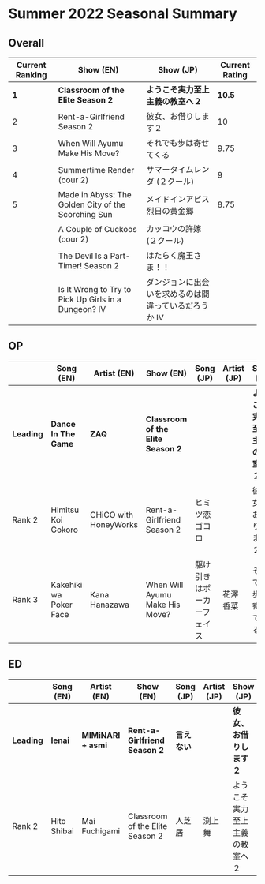 # Summer 2022 Seasonal Summary
## Overall
| Current Ranking | Show (EN)                                            | Show (JP)                                             | Current Rating |
| --------------- | ---------------------------------------------------- | ----------------------------------------------------- | -------------- |
| **1**           | **Classroom of the Elite Season 2**                  | **ようこそ実力至上主義の教室へ２**                    | **10.5**       |
| 2               | Rent-a-Girlfriend Season 2                           | 彼女、お借りします２                                  | 10             |
| 3               | When Will Ayumu Make His Move?                       | それでも歩は寄せてくる                                | 9.75            |
| 4               | Summertime Render (cour 2)                           | サマータイムレンダ (２クール)                         | 9              |
| 5               | Made in Abyss: The Golden City of the Scorching Sun  | メイドインアビス 烈日の黄金郷                         | 8.75           |
|                 | A Couple of Cuckoos (cour 2)                         | カッコウの許嫁 (２クール)                             |                |
|                 | The Devil Is a Part-Timer! Season 2                  | はたらく魔王さま！！                                  |                |
|                 | Is It Wrong to Try to Pick Up Girls in a Dungeon? IV | ダンジョンに出会いを求めるのは間違っているだろうか IV |                |

## OP
|             | Song (EN)              | Artist (EN)           | Show (EN)                           | Song (JP)      | Artist (JP) | Show (JP)                          |
| ----------- | ---------------------- | --------------------- | ----------------------------------- | -------------- | ----------- | ---------------------------------- |
| **Leading** | **Dance In The Game**  | **ZAQ**               | **Classroom of the Elite Season 2** |                |             | **ようこそ実力至上主義の教室へ２** |
| Rank 2      | Himitsu Koi Gokoro     | CHiCO with HoneyWorks | Rent-a-Girlfriend Season 2          | ヒミツ恋ゴコロ |             | 彼女、お借りします２               |
| Rank 3      | Kakehiki wa Poker Face | Kana Hanazawa         | When Will Ayumu Make His Move?      | 駆け引きはポーカーフェイス               | 花澤 香菜   | それでも歩は寄せてくる             |

## ED
|             | Song (EN)   | Artist (EN)         | Show (EN)                       | Song (JP)    | Artist (JP) | Show (JP)                |
| ----------- | ----------- | ------------------- | ------------------------------- | ------------ | ----------- | ------------------------ |
| **Leading** | **Ienai**   | **MIMiNARI + asmi** | **Rent-a-Girlfriend Season 2**  | **言えない** |             | **彼女、お借りします２** |
| Rank 2      | Hito Shibai | Mai Fuchigami       | Classroom of the Elite Season 2 | 人芝居       | 渕上 舞     | ようこそ実力至上主義の教室へ２                         |
